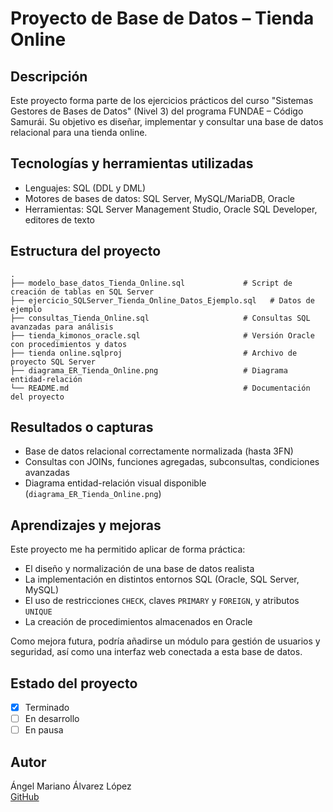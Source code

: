 
# Proyecto de Base de Datos – Tienda Online

## Descripción
Este proyecto forma parte de los ejercicios prácticos del curso "Sistemas Gestores de Bases de Datos" (Nivel 3) del programa FUNDAE – Código Samurái. Su objetivo es diseñar, implementar y consultar una base de datos relacional para una tienda online.

## Tecnologías y herramientas utilizadas
- Lenguajes: SQL (DDL y DML)
- Motores de bases de datos: SQL Server, MySQL/MariaDB, Oracle
- Herramientas: SQL Server Management Studio, Oracle SQL Developer, editores de texto

## Estructura del proyecto
```
.
├── modelo_base_datos_Tienda_Online.sql             # Script de creación de tablas en SQL Server
├── ejercicio_SQLServer_Tienda_Online_Datos_Ejemplo.sql   # Datos de ejemplo
├── consultas_Tienda_Online.sql                     # Consultas SQL avanzadas para análisis
├── tienda_kimonos_oracle.sql                       # Versión Oracle con procedimientos y datos
├── tienda online.sqlproj                           # Archivo de proyecto SQL Server
├── diagrama_ER_Tienda_Online.png                   # Diagrama entidad-relación
└── README.md                                       # Documentación del proyecto
```

## Resultados o capturas
- Base de datos relacional correctamente normalizada (hasta 3FN)
- Consultas con JOINs, funciones agregadas, subconsultas, condiciones avanzadas
- Diagrama entidad-relación visual disponible (`diagrama_ER_Tienda_Online.png`)

## Aprendizajes y mejoras
Este proyecto me ha permitido aplicar de forma práctica:
- El diseño y normalización de una base de datos realista
- La implementación en distintos entornos SQL (Oracle, SQL Server, MySQL)
- El uso de restricciones `CHECK`, claves `PRIMARY` y `FOREIGN`, y atributos `UNIQUE`
- La creación de procedimientos almacenados en Oracle

Como mejora futura, podría añadirse un módulo para gestión de usuarios y seguridad, así como una interfaz web conectada a esta base de datos.

## Estado del proyecto
- [x] Terminado
- [ ] En desarrollo
- [ ] En pausa

## Autor
Ángel Mariano Álvarez López  
[GitHub](https://github.com/Angel-Mariano-Alvarez)
